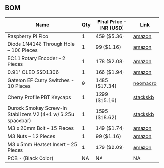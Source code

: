 ## BOM
| Name                                                          | Qty | Final Price - INR (USD) | Link                                                                                   |
| ------------------------------------------------------------- | --- | ----------------------- | ---------------------------------------------------------------------------------------|
| Raspberry Pi Pico                                             | 1   | 459 ($5.36)             | [amazon](https://amzn.in/d/cDwAhlL)                                                    |
| Diode 1N4148 Through Hole – 100 Pieces                        | 1   | 99 ($1.16)              | [amazon](https://amzn.in/d/j3eLvoh)                                                    |
| EC11 Rotary Encoder – 2 Pieces                                | 1   | 178 ($2.08)             | [amazon](https://amzn.in/d/hVRxzij)                                                    |
| 0.91" OLED SSD1306                                            | 1   | 166 ($1.94)             | [amazon](https://amzn.in/d/3cISYEV)                                                    |
| Gateron EF Curry Switches - 10 Pieces                         | 9   | 1485 ($17.34)           | [neomacro](https://neomacro.in/products/gateron-ef-curry?variant=48675835216150)       |
| Cherry Profile PBT Keycaps                                    | 1   | 1299 ($15.16)           | [stackskb](https://stackskb.com/store/veekos-gradient-keycaps-cherry-profile-135-keys) |
| Durock Smokey Screw-In Stabilizers V2 (4+1 w/ 6.25u spacebar) | 1   | 1595 ($18.62)           | [stackskb](https://stackskb.com/store/durock-smokey-screw-in-stabilizers-v2/)          |
| M3 x 20mm Bolt – 15 Pieces                                    | 1   | 149 ($1.74)             | [amazon](https://amzn.in/d/8GRQWAB)                                                    |
| M3 Nuts – 12 Pieces                                           | 1   | 99 ($1.16)              | [amazon](https://amzn.in/d/7UQtsm8)                                                    |
| M3 x 5mm Heatset Insert – 25 Pieces                           | 1   | 179 ($2.09)             | [amazon](https://amzn.in/d/ixybuAc)                                                    |
| PCB - (Black Color)                                            | NA  | NA                      | NA |

<!--
| Top Case - 1 (Black "./production/TOP1.step")                 | 1   | Print Legion            |
| Top Case - 2 (Black "./production/TOP2.step")                 | 1   | Print Legion            |
| Middle Plate - 1 (Black "./production/MIDDLE1.step")          | 1   | Print Legion            |
| Middle Plate - 2 (Black "./production/MIDDLE2.step")          | 1   | Print Legion            |
| Bottom Case - 1 (Black "./production/BOTTOM1.step")           | 1   | Print Legion            |
| Bottom Case - 2 (Black "./production/BOTTOM2.step")           | 1   | Print Legion            |
| Rotary Encoder Knob                                           | 1   | Print Legion            |-->
